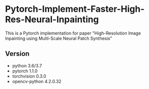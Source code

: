 # Pytorch-Implement-Faster-High-Res-Neural-Inpainting
 This is a Pytorch implementation for paper "High-Resolution Image Inpainting using Multi-Scale Neural Patch Synthesis"
## Version
* python 3.6/3.7<br>  
* pytorch 1.1.0<br>  
* torchvision 0.3.0<br>  
* opencv-python 4.2.0.32<br>  
